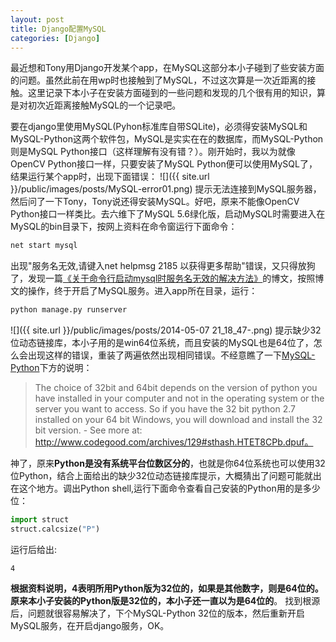 ```yaml
---
layout: post
title: Django配置MySQL
categories: [Django]
---
```


最近想和Tony用Django开发某个app，在MySQL这部分本小子碰到了些安装方面的问题。虽然此前在用wp时也接触到了MySQL，不过这次算是一次近距离的接触。这里记录下本小子在安装方面碰到的一些问题和发现的几个很有用的知识，算是对初次近距离接触MySQL的一个记录吧。

要在django里使用MySQL(Pyhon标准库自带SQLite)，必须得安装MySQL和MySQL-Python这两个软件包，MySQL是实实在在的数据库，而MySQL-Python则是MySQL Python接口（这样理解有没有错？）。刚开始时，我以为就像OpenCV Python接口一样，只要安装了MySQL Python便可以使用MySQL了，结果运行某个app时，出现下面错误：
![]({{ site.url }}/public/images/posts/MySQL-error01.png)
提示无法连接到MySQL服务器，然后问了一下Tony，Tony说还得安装MySQL。好吧，原来不能像OpenCV Python接口一样类比。去六维下了MySQL 5.6绿化版，启动MySQL时需要进入在MySQL的bin目录下，按网上资料在命令窗运行下面命令：

```sh
net start mysql
```
出现"服务名无效,请键入net helpmsg 2185 以获得更多帮助"错误，又只得放狗了，发现一篇[《关于命令行启动mysql时服务名无效的解决方法》](http://www.cnblogs.com/fanrenke/archive/2013/04/14/3020668.html)的博文，按照博文的操作，终于开启了MySQL服务。进入app所在目录，运行：

```sh
python manage.py runserver
```
![]({{ site.url }}/public/images/posts/2014-05-07 21_18_47-.png)
提示缺少32位动态链接库，本小子用的是win64位系统，而且安装的MySQL也是64位了，怎么会出现这样的错误，重装了两遍依然出现相同错误。不经意瞧了一下[MySQL-Python](http://www.codegood.com/archives/129)下方的说明：
>The choice of 32bit and 64bit depends on the version of python you have installed in your computer and not in the operating system or the server you want to access. So if you have the 32 bit python 2.7 installed on your 64 bit Windows, you will download and install the 32 bit version. - See more at: http://www.codegood.com/archives/129#sthash.HTET8CPb.dpuf。

神了，原来**Python是没有系统平台位数区分的**，也就是你64位系统也可以使用32位Python，结合上面给出的缺少32位动态链接库提示，大概猜出了问题可能就出在这个地方。调出Python shell,运行下面命令查看自己安装的Python用的是多少位：

```python
import struct
struct.calcsize("P")
```
运行后给出:

```text
4
```
**根据资料说明，4表明所用Python版为32位的，如果是其他数字，则是64位的。原来本小子安装的Python版是32位的，本小子还一直以为是64位的**。
找到根源后，问题就很容易解决了，下个MySQL-Python 32位的版本，然后重新开启MySQL服务，在开启django服务，OK。
